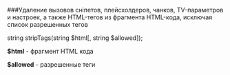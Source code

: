 ###Удаление вызовов сніпетов, плейсхолдеров, чанков, TV-параметров и настроек, а также HTML-тегов из фрагмента HTML-кода, исключая список разрешенных тегов

string stripTags(string $html[, string $allowed]);

**$html** - фрагмент HTML кода

**$allowed** - разрешенные теги
